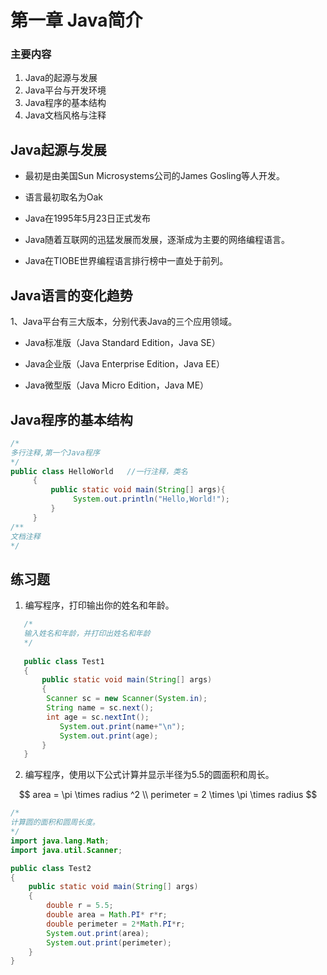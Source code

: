 # 第一章 Java简介

### 主要内容

1. Java的起源与发展
2. Java平台与开发环境
3. Java程序的基本结构
4. Java文档风格与注释

## Java起源与发展

+ 最初是由美国Sun Microsystems公司的James Gosling等人开发。

+ 语言最初取名为Oak
+ Java在1995年5月23日正式发布
+ Java随着互联网的迅猛发展而发展，逐渐成为主要的网络编程语言。
+ Java在TIOBE世界编程语言排行榜中一直处于前列。

## Java语言的变化趋势

1、Java平台有三大版本，分别代表Java的三个应用领域。

+ Java标准版（Java Standard Edition，Java SE）

+ Java企业版（Java Enterprise Edition，Java EE）
+ Java微型版（Java Micro Edition，Java ME）

## Java程序的基本结构

```java
/*
多行注释,第一个Java程序
*/
public class HelloWorld   //一行注释，类名
     { 
         public static void main(String[] args){
              System.out.println("Hello,World!");  
         }
     }
/**
文档注释
*/
```

## 练习题

1. 编写程序，打印输出你的姓名和年龄。

```java
   /*
   输入姓名和年龄，并打印出姓名和年龄
   */
   
   public class Test1
   {
       public static void main(String[] args)
       {
       	Scanner sc = new Scanner(System.in);
       	String name = sc.next();
       	int age = sc.nextInt();
           System.out.print(name+"\n");
           System.out.print(age);
       }
   }
```

   

2. 编写程序，使用以下公式计算并显示半径为5.5的圆面积和周长。

$$
area = \pi \times radius ^2 \\
perimeter = 2 \times \pi \times radius
$$

```java
/*
计算圆的面积和圆周长度。
*/
import java.lang.Math;
import java.util.Scanner;

public class Test2
{
    public static void main(String[] args)
    {
        double r = 5.5;
        double area = Math.PI* r*r;
        double perimeter = 2*Math.PI*r;
        System.out.print(area);
        System.out.print(perimeter);
    }
}
```

